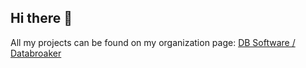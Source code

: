 ## Hi there 👋

All my projects can be found on my organization page: [DB Software / Databroaker](https://github.com/databroaker)
